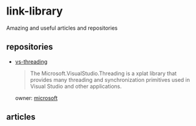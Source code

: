 # link-library
Amazing and useful articles and repositories

## repositories

* [vs-threading](https://github.com/microsoft/vs-threading)  
  > The Microsoft.VisualStudio.Threading is a xplat library that provides many threading and synchronization primitives used in Visual Studio and other applications.  
  
  owner: [microsoft](https://github.com/microsoft)

## articles
